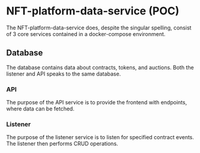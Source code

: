 # NFT-platform-data-service (POC)

The NFT-platform-data-service does, despite the singular spelling, consist of 3 core services contained in a docker-compose environment. 

## Database
The database contains data about contracts, tokens, and auctions. Both the listener and API speaks to the same database.

### API
The purpose of the API service is to provide the frontend with endpoints, where data can be fetched.

### Listener
The purpose of the listener service is to listen for specified contract events. The listener then performs CRUD operations.